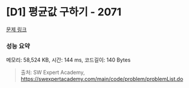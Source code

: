# [D1] 평균값 구하기 - 2071 

[문제 링크](https://swexpertacademy.com/main/code/problem/problemDetail.do?contestProbId=AV5QRnJqA5cDFAUq) 

### 성능 요약

메모리: 58,524 KB, 시간: 144 ms, 코드길이: 140 Bytes



> 출처: SW Expert Academy, https://swexpertacademy.com/main/code/problem/problemList.do